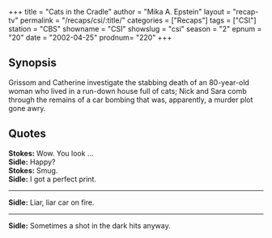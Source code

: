 +++
title = "Cats in the Cradle"
author = "Mika A. Epstein"
layout = "recap-tv"
permalink = "/recaps/csi/:title/"
categories = ["Recaps"]
tags = ["CSI"]
station = "CBS"
showname = "CSI"
showslug = "csi"
season = "2"
epnum = "20"
date = "2002-04-25"
prodnum= "220"
+++

## Synopsis

Grissom and Catherine investigate the stabbing death of an 80-year-old woman who lived in a run-down house full of cats; Nick and Sara comb through the remains of a car bombing that was, apparently, a murder plot gone awry.

## Quotes

**Stokes:** Wow. You look ...  
**Sidle:** Happy?  
**Stokes:** Smug.  
**Sidle:** I got a perfect print.  

- - -

**Sidle:** Liar, liar car on fire.
  

- - -

**Sidle:** Sometimes a shot in the dark hits anyway.

